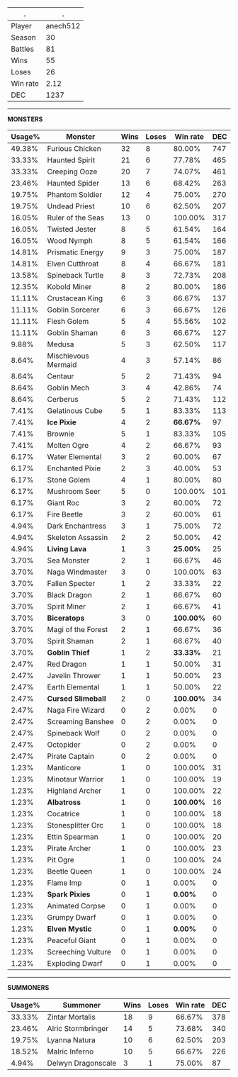 .|.
|-|-
Player|anech512
Season|30
Battles|81
Wins|55
Loses|26
Win rate|2.12
DEC|1237

---
**MONSTERS**

Usage%|Monster|Wins|Loses|Win rate|DEC|
-|-|-|-|-|-|
49.38%|Furious Chicken|32|8|80.00%|747|
33.33%|Haunted Spirit|21|6|77.78%|465|
33.33%|Creeping Ooze|20|7|74.07%|461|
23.46%|Haunted Spider|13|6|68.42%|263|
19.75%|Phantom Soldier|12|4|75.00%|270|
19.75%|Undead Priest|10|6|62.50%|207|
16.05%|Ruler of the Seas|13|0|100.00%|317|
16.05%|Twisted Jester|8|5|61.54%|164|
16.05%|Wood Nymph|8|5|61.54%|166|
14.81%|Prismatic Energy|9|3|75.00%|187|
14.81%|Elven Cutthroat|8|4|66.67%|181|
13.58%|Spineback Turtle|8|3|72.73%|208|
12.35%|Kobold Miner|8|2|80.00%|186|
11.11%|Crustacean King|6|3|66.67%|137|
11.11%|Goblin Sorcerer|6|3|66.67%|126|
11.11%|Flesh Golem|5|4|55.56%|102|
11.11%|Goblin Shaman|6|3|66.67%|127|
9.88%|Medusa|5|3|62.50%|117|
8.64%|Mischievous Mermaid|4|3|57.14%|86|
8.64%|Centaur|5|2|71.43%|94|
8.64%|Goblin Mech|3|4|42.86%|74|
8.64%|Cerberus|5|2|71.43%|112|
7.41%|Gelatinous Cube|5|1|83.33%|113|
7.41%|**Ice Pixie**|4|2|**66.67%**|97|
7.41%|Brownie|5|1|83.33%|105|
7.41%|Molten Ogre|4|2|66.67%|93|
6.17%|Water Elemental|3|2|60.00%|67|
6.17%|Enchanted Pixie|2|3|40.00%|53|
6.17%|Stone Golem|4|1|80.00%|80|
6.17%|Mushroom Seer|5|0|100.00%|101|
6.17%|Giant Roc|3|2|60.00%|72|
6.17%|Fire Beetle|3|2|60.00%|61|
4.94%|Dark Enchantress|3|1|75.00%|72|
4.94%|Skeleton Assassin|2|2|50.00%|42|
4.94%|**Living Lava**|1|3|**25.00%**|25|
3.70%|Sea Monster|2|1|66.67%|46|
3.70%|Naga Windmaster|3|0|100.00%|63|
3.70%|Fallen Specter|1|2|33.33%|22|
3.70%|Black Dragon|2|1|66.67%|60|
3.70%|Spirit Miner|2|1|66.67%|41|
3.70%|**Biceratops**|3|0|**100.00%**|60|
3.70%|Magi of the Forest|2|1|66.67%|36|
3.70%|Spirit Shaman|2|1|66.67%|40|
3.70%|**Goblin Thief**|1|2|**33.33%**|21|
2.47%|Red Dragon|1|1|50.00%|31|
2.47%|Javelin Thrower|1|1|50.00%|23|
2.47%|Earth Elemental|1|1|50.00%|22|
2.47%|**Cursed Slimeball**|2|0|**100.00%**|34|
2.47%|Naga Fire Wizard|0|2|0.00%|0|
2.47%|Screaming Banshee|0|2|0.00%|0|
2.47%|Spineback Wolf|0|2|0.00%|0|
2.47%|Octopider|0|2|0.00%|0|
2.47%|Pirate Captain|0|2|0.00%|0|
1.23%|Manticore|1|0|100.00%|31|
1.23%|Minotaur Warrior|1|0|100.00%|19|
1.23%|Highland Archer|1|0|100.00%|22|
1.23%|**Albatross**|1|0|**100.00%**|16|
1.23%|Cocatrice|1|0|100.00%|18|
1.23%|Stonesplitter Orc|1|0|100.00%|18|
1.23%|Ettin Spearman|1|0|100.00%|20|
1.23%|Pirate Archer|1|0|100.00%|23|
1.23%|Pit Ogre|1|0|100.00%|24|
1.23%|Beetle Queen|1|0|100.00%|24|
1.23%|Flame Imp|0|1|0.00%|0|
1.23%|**Spark Pixies**|0|1|**0.00%**|0|
1.23%|Animated Corpse|0|1|0.00%|0|
1.23%|Grumpy Dwarf|0|1|0.00%|0|
1.23%|**Elven Mystic**|0|1|**0.00%**|0|
1.23%|Peaceful Giant|0|1|0.00%|0|
1.23%|Screeching Vulture|0|1|0.00%|0|
1.23%|Exploding Dwarf|0|1|0.00%|0|

---
**SUMMONERS**

Usage%|Summoner|Wins|Loses|Win rate|DEC|
-|-|-|-|-|-|
33.33%|Zintar Mortalis|18|9|66.67%|378|
23.46%|Alric Stormbringer|14|5|73.68%|340|
19.75%|Lyanna Natura|10|6|62.50%|203|
18.52%|Malric Inferno|10|5|66.67%|226|
4.94%|Delwyn Dragonscale|3|1|75.00%|87|
